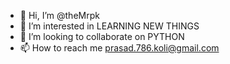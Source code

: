 - 👋 Hi, I’m @theMrpk
- 👀 I’m interested in LEARNING NEW THINGS
- 💞️ I’m looking to collaborate on PYTHON
- 📫 How to reach me prasad.786.koli@gmail.com

<!---
theMrpk/theMrpk is a ✨ special ✨ repository because its `README.md` (this file) appears on your GitHub profile.
You can click the Preview link to take a look at your changes.
--->

